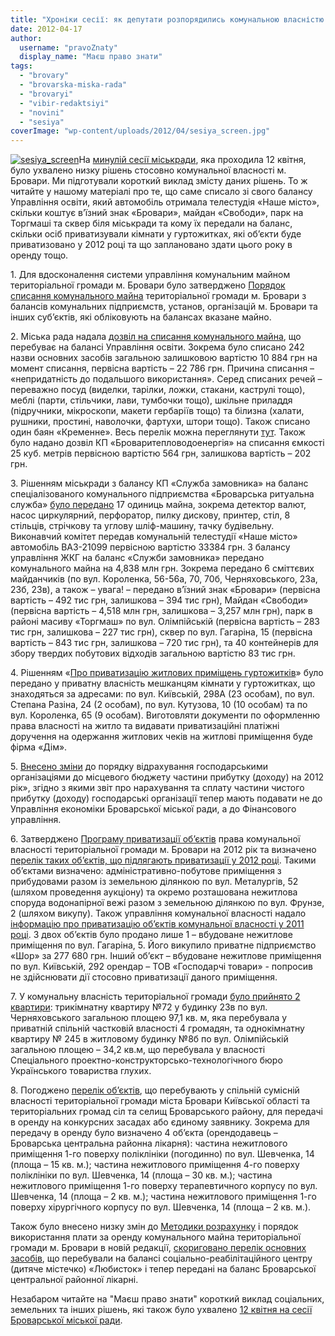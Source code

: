 ```yaml
---
title: "Хроніки сесії: як депутати розпорядились комунальною власністю броварчан"
date: 2012-04-17
author: 
  username: "pravoZnaty"
  display_name: "Маєш право знати"
tags: 
  - "brovary"
  - "brovarska-miska-rada"
  - "brovaryi"
  - "vibir-redaktsiyi"
  - "novini"
  - "sesiya"
coverImage: "wp-content/uploads/2012/04/sesiya_screen.jpg"
---
```


[![](https://mpz.brovary.org/wp-content/uploads/2012/04/sesiya_screen.jpg "sesiya_screen")](https://mpz.brovary.org/wp-content/uploads/2012/04/sesiya_screen.jpg)На [минулій сесії міськради](https://mpz.brovary.org/zavtra-vidbudetsya-20-ta-chergova-sesiya-brovarskoyi-miskoyi-radi/), яка проходила 12 квітня, було ухвалено низку рішень стосовно комунальної власності м. Бровари. Ми підготували короткий виклад змісту даних рішень. То ж читайте у нашому матеріалі про те, що саме списало зі свого балансу Управління освіти, який автомобіль отримала телестудія «Наше місто», скільки коштує в’їзний знак «Бровари», майдан «Свободи», парк на Торгмаші та сквер біля міськради та кому їх передали на баланс, скільки осіб приватизували кімнати у гуртожитках, які об’єкти буде приватизовано у 2012 році та що заплановано здати цього року в оренду тощо.

1\. Для вдосконалення системи управління комунальним майном територіальної громади м. Бровари було затверджено [Порядок списання комунального майна](http://brovary-rada.gov.ua/sites/default/files/doc/2012/pr_ses/dodatok_spusannja_mainak.doc) територіальної громади м. Бровари з балансів комунальних підприємств, установ, організацій м. Бровари та інших суб’єктів, які обліковують на балансах вказане майно.

2\. Міська рада надала [дозвіл на списання комунального майна](http://docs.pravo-znaty.org.ua/p963/16.03.2012), що перебуває на балансі Управління освіти. Зокрема було списано 242 назви основних засобів загальною залишковою вартістю 10 884 грн на момент списання, первісна вартість – 22 786 грн. Причина списання – «непридатність до подальшого використання». Серед списаних речей – переважно посуд (виделки, тарілки, ложки, стакани, каструлі тощо), меблі (парти, стільчики, лави, тумбочки тощо), шкільне приладдя (підручники, мікроскопи, макети гербаріїв тощо) та білизна (халати, рушники, простині, наволочки, фартухи, штори тощо). Також списано один баян «Кременне». Весь перелік можна переглянути [тут](http://brovary-rada.gov.ua/sites/default/files/doc/2012/pr_ses/dodatok_spusannja_maina_kp_slygba_zamovnuka.doc). Також було надано дозвіл КП «Броваритепловодоенергія» на списання ємкості 25 куб. метрів первісною вартістю 564 грн, залишкова вартість – 202 грн.

3\. Рішенням міськради з балансу КП «Служба замовника» на баланс спеціалізованого комунального підприємства «Броварська ритуальна служба» [було передано](http://brovary-rada.gov.ua/sites/default/files/doc/2012/pr_ses/dodatok_spusannja_maina_kp_slygba_zamovnuka.doc) 17 одиниць майна, зокрема детектор валют, насос циркулярний, перфоратор, пилку дискову, принтер, стіл, 8 стільців, стрічкову та углову шліф-машину, тачку будівельну. Виконавчий комітет передав комунальній телестудії «Наше місто» автомобіль ВАЗ-21099 первісною вартістю 33384 грн. З балансу управління ЖКГ на баланс «Служби замовника» передано комунального майна на 4,838 млн грн. Зокрема передано 6 сміттєвих майданчиків (по вул. Короленка, 56-56а, 70, 70б, Черняховського, 23а, 23б, 23в), а також – увага! – передано в’їзний знак «Бровари» (первісна вартість – 492 тис грн, залишкова – 394 тис грн), Майдан «Свободи» (первісна вартість – 4,518 млн грн, залишкова – 3,257 млн грн), парк в районі масиву «Торгмаш» по вул. Олімпійській (первісна вартість – 283 тис грн, залишкова – 227 тис грн), сквер по вул. Гагаріна, 15 (первісна вартість – 843 тис грн, залишкова – 720 тис грн), та 40 контейнерів для збору твердих побутових відходів загальною вартістю 83 тис грн.

4\. Рішенням «[Про приватизацію житлових приміщень гуртожитків](http://docs.pravo-znaty.org.ua/p954/16.03.2012)» було передано у приватну власність мешканцям кімнати у гуртожитках, що знаходяться за адресами: по вул. Київській, 298А (23 особам), по вул. Степана Разіна, 24 (2 особам), по вул. Кутузова, 10 (10 особам) та по вул. Короленка, 65 (9 особам). Виготовляти документи по оформленню права власності на житло та видавати приватизаційні платіжні доручення на одержання житлових чеків на житлові приміщення буде фірма «Дім».

5\. [Внесено зміни](http://docs.pravo-znaty.org.ua/p949/16.03.2012) до порядку відрахування господарськими організаціями до місцевого бюджету частини прибутку (доходу) на 2012 рік», згідно з якими звіт про нарахування та сплату частини чистого прибутку (доходу) господарські організації тепер мають подавати не до Управління економіки Броварської міської ради, а до Фінансового управління.

6\. Затверджено [Програму приватизації об’єктів](http://brovary-rada.gov.ua/sites/default/files/doc/2012/pr_ses/dodd1.doc) права комунальної власності територіальної громади м. Бровари на 2012 рік та визначено [перелік таких об’єктів, що підлягають приватизації у 2012 році](http://brovary-rada.gov.ua/sites/default/files/doc/2012/pr_ses/dodd2d.doc). Такими об’єктами визначено: адміністративно-побутове приміщення з прибудовами разом із земельною ділянкою по вул. Металургів, 52 (шляхом проведення аукціону) та окремо розташована нежитлова споруда водонапірної вежі разом з земельною ділянкою по вул. Фрунзе, 2 (шляхом викупу). Також управління комунальної власності надало [інформацію про приватизацію об’єктів комунальної власності у 2011 році](http://brovary-rada.gov.ua/sites/default/files/doc/2012/pr_ses/dodd3d.doc). З двох об’єктів було продано лише 1 – вбудоване нежитлове приміщення по вул. Гагаріна, 5. Його викупило приватне підприємство «Шор» за 277 680 грн. Інший об’єкт – вбудоване нежитлове приміщення по вул. Київській, 292 орендар – ТОВ «Господарчі товари» - попросив не здійснювати дії стосовно приватизації даного приміщення.

7\. У комунальну власність територіальної громади [було прийнято 2 квартири](http://docs.pravo-znaty.org.ua/p950/16.03.2012): трикімнатну квартиру №72 у будинку 23в по вул. Черняховського загальною площею 97,1 кв. м, яка перебувала у приватній спільній частковій власності 4 громадян, та однокімнатну квартиру № 245 в житловому будинку №8б по вул. Олімпійській загальною площею – 34,2 кв.м, що перебувала у власності Спеціального проектно-конструкторсько-технологічного бюро Українського товариства глухих.

8\. Погоджено [перелік об’єктів](http://brovary-rada.gov.ua/sites/default/files/doc/2012/pr_ses/ddooddda.doc), що перебувають у спільній сумісній власності територіальної громади міста Бровари Київської області та територіальних громад сіл та селищ Броварського району, для передачі в оренду на конкурсних засадах або єдиному заявнику. Зокрема для передачу в оренду було визначено 4 об’єкта (орендодавець – Броварська центральна районна лікарня): частина нежитлового приміщення 1-го поверху поліклініки (погодинно) по вул. Шевченка, 14 (площа – 15 кв. м.); частина нежитлового приміщення 4-го поверху поліклініки по вул. Шевченка, 14 (площа – 30 кв. м.); частина нежитлового приміщення 1-го поверху терапевтичного корпусу по вул. Шевченка, 14 (площа – 2 кв. м.); частина нежитлового приміщення 1-го поверху хірургічного корпусу по вул. Шевченка, 14 (площа – 2 кв. м.).

Також було внесено низку змін до [Методики розрахунку](http://brovary-rada.gov.ua/sites/default/files/doc/17s/Dodatok458.doc) і порядок використання плати за оренду комунального майна територіальної громади м. Бровари в новій редакції, [скориговано перелік основних засобів](http://brovary-rada.gov.ua/sites/default/files/doc/2012/pr_ses/dodatok_sos_lybustok.doc), що перебували на балансі соціально-реабілітаційного центру (дитяче містечко) «Любисток» і тепер передані на баланс Броварської центральної районної лікарні.

Незабаром читайте на "Маєш право знати" короткий виклад соціальних, земельних та інших рішень, які також було ухвалено [12 квітня на сесії Броварської міської ради](https://mpz.brovary.org/zavtra-vidbudetsya-20-ta-chergova-sesiya-brovarskoyi-miskoyi-radi/).
